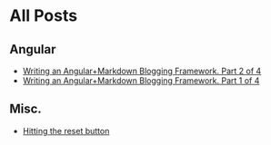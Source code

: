 # All Posts

## Angular

- [Writing an Angular+Markdown Blogging Framework. Part 2 of 4](/posts/Writing-an-Angular%2BMarkdown-Blogging-Framework_Part-2)
- [Writing an Angular+Markdown Blogging Framework. Part 1 of 4](/posts/Writing-an-Angular%2BMarkdown-Blogging-Framework_Part-1)

## Misc.

- [Hitting the reset button](/posts/hitting-the-reset-button)